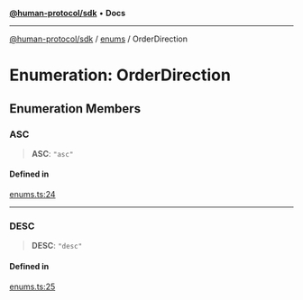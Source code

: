 [**@human-protocol/sdk**](../../README.md) • **Docs**

***

[@human-protocol/sdk](../../modules.md) / [enums](../README.md) / OrderDirection

# Enumeration: OrderDirection

## Enumeration Members

### ASC

> **ASC**: `"asc"`

#### Defined in

[enums.ts:24](https://github.com/humanprotocol/human-protocol/blob/70b05280cb6fa8b46457684271d61737e32b6cad/packages/sdk/typescript/human-protocol-sdk/src/enums.ts#L24)

***

### DESC

> **DESC**: `"desc"`

#### Defined in

[enums.ts:25](https://github.com/humanprotocol/human-protocol/blob/70b05280cb6fa8b46457684271d61737e32b6cad/packages/sdk/typescript/human-protocol-sdk/src/enums.ts#L25)
